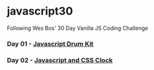 # javascript30
Following Wes Bos' 30 Day Vanilla JS Coding Challenge

### Day 01 - [Javascript Drum Kit](https://nayed.github.io/javascript30/01-JavaScript-Drum-Kit/)

### Day 02 - [Javascript and CSS Clock](https://nayed.github.io/02-JS-and-CSS-Clock/)
